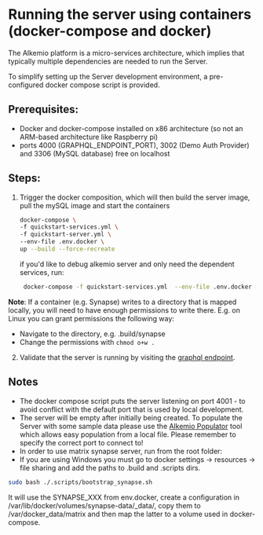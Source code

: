 # Running the server using containers (docker-compose and docker)

The Alkemio platform is a micro-services architecture, which implies that typically multiple dependencies are needed to run the Server.

To simplify setting up the Server development environment, a pre-configured docker compose script is provided.

## Prerequisites:

- Docker and docker-compose installed on x86 architecture (so not an ARM-based architecture like Raspberry pi)
- ports 4000 (GRAPHQL_ENDPOINT_PORT), 3002 (Demo Auth Provider) and 3306 (MySQL database) free on localhost

## Steps:

1. Trigger the docker composition, which will then build the server image, pull the mySQL image and start the containers

   ```bash
   docker-compose \
   -f quickstart-services.yml \
   -f quickstart-server.yml \
   --env-file .env.docker \
   up --build --force-recreate
   ```

   if you'd like to debug alkemio server and only need the dependent services, run:

   ```bash
    docker-compose -f quickstart-services.yml  --env-file .env.docker up --build --force-recreate
   ```

**Note**: If a container (e.g. Synapse) writes to a directory that is mapped locally, you will need to have enough permissions to write there.
E.g. on Linux you can grant permissions the following way:

- Navigate to the directory, e.g. .build/synapse
- Change the permissions with `chmod o+w .`

2. Validate that the server is running by visiting the [graphql endpoint](http://localhost:3000/graphql).

## Notes

- The docker compose script puts the server listening on port 4001 - to avoid conflict with the default port that is used by local development.
- The server will be empty after initially being created. To populate the Server with some sample data please use the [Alkemio Populator](http://github.com/alkem-io/Populator) tool which allows easy population from a local file. Please remember to specify the correct port to connect to!
- In order to use matrix synapse server, run from the root folder:
- If you are using Windows you must go to docker settings -> resources -> file sharing and add the paths to .build and .scripts dirs.

```bash
sudo bash ./.scripts/bootstrap_synapse.sh
```

It will use the SYNAPSE_XXX from env.docker, create a configuration in /var/lib/docker/volumes/synapse-data/\_data/, copy them to /var/docker_data/matrix and then map the latter to a volume used in docker-compose.
